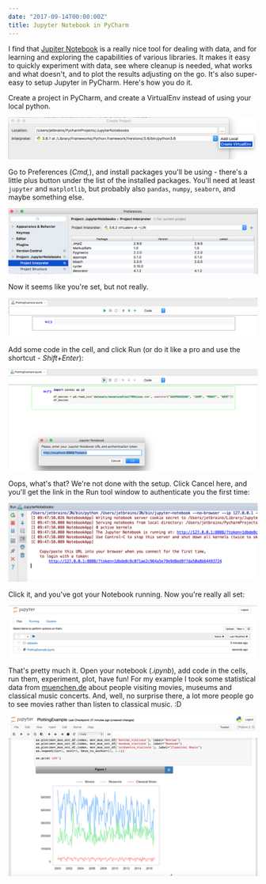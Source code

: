```yaml
---
date: "2017-09-14T00:00:00Z"
title: Jupyter Notebook in PyCharm
---
```


I find that [Jupiter Notebook](http://jupyter.org/about.html) is a really nice tool for dealing with data, and for learning and exploring the capabilities of various libraries. It makes it easy to quickly experiment with data, see where cleanup is needed, what works and what doesn't, and to plot the results adjusting on the go. It's also super-easy to setup Jupyter in PyCharm.
Here's how you do it.

Create a project in PyCharm, and create a VirtualEnv instead of using your local python.  

![Create a Project](/images/jup-create-ve.png)

Go to Preferences (*Cmd,*), and install packages you'll be using - there's a little plus button under the list of the installed packages. 
You'll need at least `jupyter` and `matplotlib`, but probably also `pandas`, `numpy`, `seaborn`, and maybe something else. 

![Add packages](/images/jup-packages.png)

Now it seems like you're set, but not really. 

![Almost there](/images/jup-almost-there.png)

Add some code in the cell, and click Run (or do it like a pro and use the shortcut - *Shift+Enter*):

![Run](/images/jup-auth.png)

Oops, what's that? We're not done with the setup. Click Cancel here, and you'll get the link in the Run tool window to authenticate you the first time:

![Run toolwindow](/images/jup-link.png)

Click it, and you've got your Notebook running. Now you're really all set:

![Yay! It's working](/images/jup-running.png)

That's pretty much it. Open your notebook (*.ipynb*), add code in the cells, run them, experiment, plot, have fun! 
For my example I took some statistical data from [muenchen.de](https://www.opengov-muenchen.de/) about people visiting movies, museums and classical music concerts. And, well, no surprise there, a lot more people go to see movies rather than listen to classical music. :D

![Not very insightful plot example](/images/jup-plot.png)

